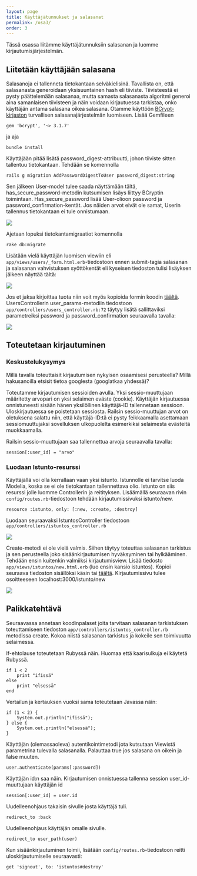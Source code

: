 ```yaml
---
layout: page
title: Käyttäjätunnukset ja salasanat
permalink: /osa3/
order: 3
---
```


Tässä osassa liitämme käyttäjätunnuksiin salasanan ja luomme
kirjautumisjärjestelmän.

## Liitetään käyttäjään salasana

Salasanoja ei tallenneta tietokantaan selväkielisinä. Tavallista on,
että salasanasta generoidaan yksisuuntainen hash eli tiiviste.
Tiivisteestä ei pysty päättelemään salasanaa, mutta samasta
salasanasta algoritmi generoi aina samanlaisen tiivisteen ja näin
voidaan kirjautuessa tarkistaa, onko käyttäjän antama salasana oikea
salasana.  Otamme käyttöön
[BCrypt-kirjaston](https://github.com/codahale/bcrypt-ruby)
turvallisen salasanajärjestelmän luomiseen. Lisää Gemfileen

    gem 'bcrypt', '~> 3.1.7'

ja aja

    bundle install

Käyttäjään pitää lisätä password\_digest-attribuutti, johon tiiviste
sitten tallentuu tietokantaan. Tehdään se komennolla

    rails g migration AddPasswordDigestToUser password_digest:string

Sen jälkeen User-model tulee saada näyttämään tältä,
has\_secure\_password-metodin kutsumisen lisäys liittyy BCryptin
toimintaan. Has\_secure\_password lisää User-olioon password ja
password\_confirmation-kentät. Jos näiden arvot eivät ole samat,
Userin tallennus tietokantaan ei tule onnistumaan.

![](/img/usermodel.png)

Ajetaan lopuksi tietokantamigraatiot komennolla

    rake db:migrate

Lisätään vielä käyttäjän luomisen viewiin eli
`app/views/users/_form.html.erb`-tiedostoon ennen submit-tagia
salasanan ja salasanan vahvistuksen syöttökentät eli kyseisen
tiedoston tulisi lisäyksen jälkeen näyttää tältä:

![](/img/user_formi.png)

Jos et jaksa kirjoittaa tuota niin voit myös kopioida formin koodin
[täältä](https://github.com/UMTti/chat/blob/master/app/views/users/_form.html.erb).
UsersControllerin user\_params-metodiin tiedostoon `app/controllers/users_controller.rb:72` täytyy lisätä sallittaviksi
parametreiksi password ja password\_confirmation seuraavalla tavalla:

![](/img/user_params.png)

## Toteutetaan kirjautuminen

### Keskustelukysymys

Millä tavalla toteuttaisit kirjautumisen nykyisen osaamisesi perusteella? Millä hakusanoilla etsisit tietoa googlesta (googlatkaa yhdessä)?

Toteutamme kirjautumisen sessioiden avulla. Yksi sessio-muuttujaan määritetty arvopari on yksi selaimen eväste (cookie). Käyttäjän kirjautuessa onnistuneesti sisään hänen yksilöllinen käyttäjä-ID tallennetaan sessioon. Uloskirjautuessa se poistetaan sessiosta. Railsin sessio-muuttujan arvot on oletuksena salattu niin, että käyttäjä-ID:tä ei pysty feikkaamalla asettamaan sessiomuuttujaksi sovelluksen ulkopuolelta esimerkiksi selaimesta evästeitä muokkaamalla.

Railsin sessio-muuttujaan saa tallennettua arvoja seuraavalla tavalla:

    session[:user_id] = "arvo"

### Luodaan Istunto-resurssi

Käyttäjällä voi olla kerrallaan vaan yksi istunto. Istunnolle ei
tarvitse luoda Modelia, koska se ei ole tietokantaan tallennettava
olio.  Istunto on siis resurssi jolle luomme Controllerin ja
reitityksen.  Lisäämällä seuraavan rivin `config/routes.rb`-tiedostoon
tehdään kirjautumissivuksi istunto/new.

    resource :istunto, only: [:new, :create, :destroy]

Luodaan seuraavaksi IstuntosController tiedostoon
`app/controllers/istuntos_controller.rb`

![](/img/istuntoscontroller.png)

Create-metodi ei ole vielä valmis. Siihen täytyy toteuttaa salasanan
tarkistus ja sen perusteella joko sisäänkirjautumisen hyväksyminen tai
hylkääminen. Tehdään ensin kuitenkin valmiiksi kirjautumisview. Lisää
tiedosto `app/views/istuntos/new.html.erb` (luo ensin kansio istuntos). Kopioi seuraava tiedoston sisällöksi käsin tai
[täältä](https://github.com/UMTti/chat/blob/master/app/views/istuntos/new.html.erb).
Kirjautumissivu tulee osoitteeseen localhost:3000/istunto/new

![](/img/istunto_formi.png)

## Palikkatehtävä

Seuraavassa annetaan koodinpalaset joita tarvitaan salasanan
tarkistuksen toteuttamiseen tiedoston `app/controllers/istuntos_controller.rb` metodissa create. Kokoa niistä salasanan tarkistus ja
kokeile sen toimivuutta selaimessa.

If-ehtolause toteutetaan Rubyssä näin. Huomaa että kaarisulkuja ei
käytetä Rubyssä.

    if 1 < 2
        print "ifissä"
    else
        print "elsessä"
    end

Vertailun ja kertauksen vuoksi sama toteutetaan Javassa näin:

    if (1 < 2) {
        System.out.println("ifissä");
    } else {
        System.out.println("elsessä");
    }

Käyttäjän (olemassaoleva) autentikointimetodi jota kutsutaan Viewistä
parametrina tulevalla salasanalla. Palauttaa true jos salasana on
oikein ja false muuten.

    user.authenticate(params[:password])

Käyttäjän id:n saa näin. Kirjautumisen onnistuessa tallenna session
user\_id-muuttujaan käyttäjän id

    session[:user_id] = user.id

Uudelleenohjaus takaisin sivulle josta käyttäjä tuli.

    redirect_to :back

Uudelleenohjaus käyttäjän omalle sivulle.

    redirect_to user_path(user)

Kun sisäänkirjautuminen toimii, lisätään `config/routes.rb`-tiedostoon reitti uloskirjautumiselle seuraavasti:

    get 'signout', to: 'istuntos#destroy'
